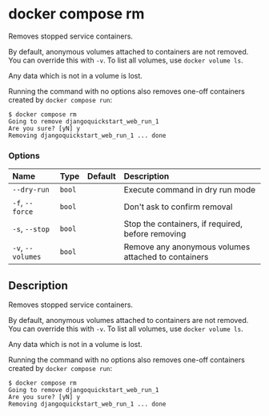 # docker compose rm

<!---MARKER_GEN_START-->
Removes stopped service containers.

By default, anonymous volumes attached to containers are not removed. You can override this with `-v`. To list all
volumes, use `docker volume ls`.

Any data which is not in a volume is lost.

Running the command with no options also removes one-off containers created by `docker compose run`:

```console
$ docker compose rm
Going to remove djangoquickstart_web_run_1
Are you sure? [yN] y
Removing djangoquickstart_web_run_1 ... done
```

### Options

| Name              | Type   | Default | Description                                         |
|:------------------|:-------|:--------|:----------------------------------------------------|
| `--dry-run`       | `bool` |         | Execute command in dry run mode                     |
| `-f`, `--force`   | `bool` |         | Don't ask to confirm removal                        |
| `-s`, `--stop`    | `bool` |         | Stop the containers, if required, before removing   |
| `-v`, `--volumes` | `bool` |         | Remove any anonymous volumes attached to containers |

<!---MARKER_GEN_END-->

## Description

Removes stopped service containers.

By default, anonymous volumes attached to containers are not removed. You can override this with `-v`. To list all
volumes, use `docker volume ls`.

Any data which is not in a volume is lost.

Running the command with no options also removes one-off containers created by `docker compose run`:

```console
$ docker compose rm
Going to remove djangoquickstart_web_run_1
Are you sure? [yN] y
Removing djangoquickstart_web_run_1 ... done
```

